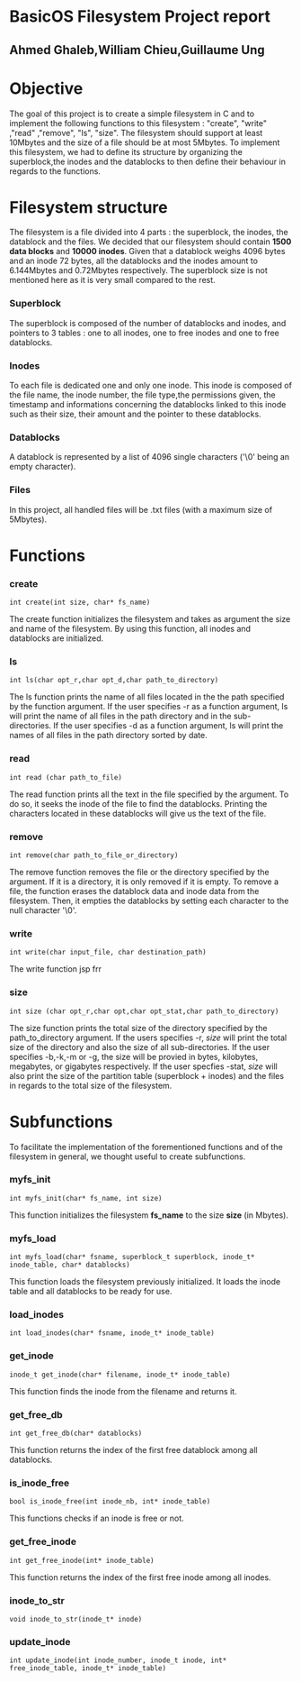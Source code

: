 # BasicOS Filesystem Project report
## Ahmed Ghaleb,William Chieu,Guillaume Ung





Objective
===============

The goal of this project is to create a simple filesystem in C and to implement the following functions to this filesystem : "create", "write" ,"read" ,"remove", "ls", "size".
The filesystem should support at least 10Mbytes and the size of a file should be at most 5Mbytes.
To implement this filesystem, we had to define its structure by organizing the superblock,the inodes and the datablocks to then define their behaviour in regards to the functions.


Filesystem structure
===============

The filesystem is a file divided into 4 parts : the superblock, the inodes, the datablock and the files. We decided that our filesystem should contain **1500 data blocks** and **10000 inodes**. Given that a datablock weighs 4096 bytes and an inode 72 bytes, all the datablocks and the inodes amount to 6.144Mbytes and 0.72Mbytes respectively. The superblock size is not mentioned here as it is very small compared to the rest.


### Superblock
The superblock is composed of the number of datablocks and inodes, and pointers to 3 tables : one to all inodes, one to free inodes and one to free datablocks.


### Inodes
To each file is dedicated one and only one inode. This inode is composed of the file name, the inode number, the file type,the permissions given, the timestamp and informations concerning the datablocks linked to this inode such as their size, their amount and the pointer to these datablocks.


### Datablocks
A datablock is represented by a list of 4096 single characters ('\0' being an empty character).


### Files
In this project, all handled files will be .txt files (with a maximum size of 5Mbytes).


Functions
===============

### create
```
int create(int size, char* fs_name)
```
The create function initializes the filesystem and takes as argument the size and name of the filesystem. By using this function, all inodes and datablocks are initialized.

### ls
```
int ls(char opt_r,char opt_d,char path_to_directory)
```
The ls function prints the name of all files located in the the path specified by the function argument. 
If the user specifies -r as a function argument, ls will print the name of all files in the path directory and in the sub-directories.
If the user specifies -d as a function argument, ls will print the names of all files in the path directory sorted by date.

### read
```
int read (char path_to_file)
```
The read function prints all the text in the file specified by the argument. 
To do so, it seeks the inode of the file to find the datablocks. Printing the characters located in these datablocks will give us the text of the file. 

### remove
```
int remove(char path_to_file_or_directory)
```
The remove function removes the file or the directory specified by the argument. If it is a directory, it is only removed if it is empty. 
To remove a file, the function erases the datablock data and inode data from the filesystem. Then, it empties the datablocks by setting each character to the null character '\0'.

### write
```
int write(char input_file, char destination_path)
```
The write function jsp frr 

### size 
```
int size (char opt_r,char opt,char opt_stat,char path_to_directory)
```
The size function prints the total size of the directory specified by the path_to_directory argument.
If the users specifies -r, *size* will print the total size of the directory and also the size of all sub-directories.
If the user specifies -b,-k,-m or -g, the size will be provied in bytes, kilobytes, megabytes, or gigabytes respectively.
If the user specfies -stat, *size* will also print the size of the partition table (superblock + inodes) and the files in regards to the total size of the filesystem.


Subfunctions
================

To facilitate the implementation of the forementioned functions and of the filesystem in general, we thought useful to create subfunctions.

### myfs_init
```
int myfs_init(char* fs_name, int size)
```
This function initializes the filesystem **fs_name** to the size **size** (in Mbytes).

### myfs_load
```
int myfs_load(char* fsname, superblock_t superblock, inode_t* inode_table, char* datablocks)
```
This function loads the filesystem previously initialized. It loads the inode table and all datablocks to be ready for use.

### load_inodes
```
int load_inodes(char* fsname, inode_t* inode_table)
```

### get_inode
```
inode_t get_inode(char* filename, inode_t* inode_table)
```
This function finds the inode from the filename and returns it.

### get_free_db
```
int get_free_db(char* datablocks)
```
This function returns the index of the first free datablock among all datablocks.

### is_inode_free
```
bool is_inode_free(int inode_nb, int* inode_table)
```
This functions checks if an inode is free or not.

### get_free_inode
```
int get_free_inode(int* inode_table)
```
This function returns the index of the first free inode among all inodes.

### inode_to_str
```
void inode_to_str(inode_t* inode)
```

### update_inode
```
int update_inode(int inode_number, inode_t inode, int* free_inode_table, inode_t* inode_table)
```





